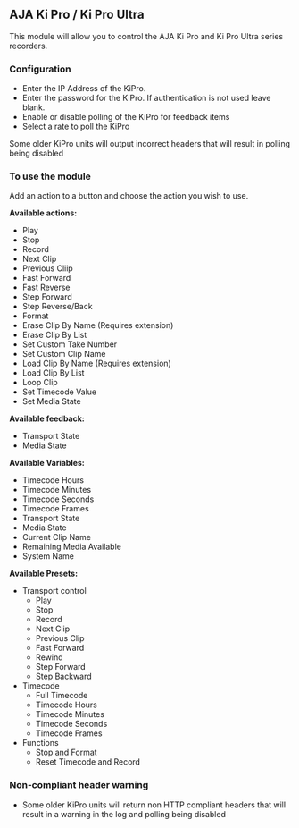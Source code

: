 ## AJA Ki Pro / Ki Pro Ultra

This module will allow you to control the AJA Ki Pro and Ki Pro Ultra series recorders.

### Configuration

- Enter the IP Address of the KiPro.
- Enter the password for the KiPro. If authentication is not used leave blank.
- Enable or disable polling of the KiPro for feedback items
- Select a rate to poll the KiPro

Some older KiPro units will output incorrect headers that will result in polling being disabled

### To use the module

Add an action to a button and choose the action you wish to use.

**Available actions:**

- Play
- Stop
- Record
- Next Clip
- Previous Cliip
- Fast Forward
- Fast Reverse
- Step Forward
- Step Reverse/Back
- Format
- Erase Clip By Name (Requires extension)
- Erase Clip By List
- Set Custom Take Number
- Set Custom Clip Name
- Load Clip By Name (Requires extension)
- Load Clip By List
- Loop Clip
- Set Timecode Value
- Set Media State

**Available feedback:**

- Transport State
- Media State

**Available Variables:**

- Timecode Hours
- Timecode Minutes
- Timecode Seconds
- Timecode Frames
- Transport State
- Media State
- Current Clip Name
- Remaining Media Available
- System Name

**Available Presets:**

- Transport control
  - Play
  - Stop
  - Record
  - Next Clip
  - Previous Clip
  - Fast Forward
  - Rewind
  - Step Forward
  - Step Backward
- Timecode
  - Full Timecode
  - Timecode Hours
  - Timecode Minutes
  - Timecode Seconds
  - Timecode Frames
- Functions
  - Stop and Format
  - Reset Timecode and Record

### Non-compliant header warning

- Some older KiPro units will return non HTTP compliant headers that will result in a warning in the log and polling being disabled

